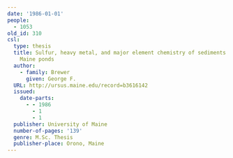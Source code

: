 ```yaml
---
date: '1986-01-01'
people:
  - 1053
old_id: 310
csl:
  type: thesis
  title: Sulfur, heavy metal, and major element chemistry of sediments from four eastern
    Maine ponds
  author:
    - family: Brewer
      given: George F.
  URL: http://ursus.maine.edu/record=b3616142
  issued:
    date-parts:
      - - 1986
        - 1
        - 1
  publisher: University of Maine
  number-of-pages: '139'
  genre: M.Sc. Thesis
  publisher-place: Orono, Maine
---
```

